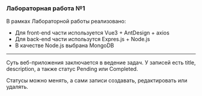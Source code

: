 ### Лабораторная работа №1

В рамках Лабораторной работы реализовано:

- Для front-end части используется Vue3 + AntDesign + axios
- Для back-end части использутся Expres.js + Node.js
- В качестве Node.js выбрана MongoDB

---

Суть веб-приложения заключается в ведение задач. У записей есть title, description, а также статус Pending или Completed.

Статусы можно менять, а сами записи создавать, редактировать или удалять.
